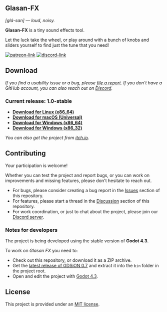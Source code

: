 ## Glasan-FX

_[glá-san] — loud, noisy._

**Glasan-FX** is a tiny sound effects tool.

Let the luck take the wheel, or play around with a bunch of knobs and sliders yourself to find just the tune that you need!

[![patreon-link](https://img.shields.io/badge/Patreon-orange?label=support%20the%20project&color=%23F2614B&style=for-the-badge)](https://patreon.com/YuriSizov)
[![discord-link](https://img.shields.io/badge/Discord-purple?label=get%20in%20touch&color=%235865F2&style=for-the-badge)](https://discord.gg/S657Y9KPF9)


## Download

_If you find a usability issue or a bug, please [file a report](https://github.com/YuriSizov/glasan-fx/issues). If you don't have a GitHub account, you can also reach out on [Discord](https://discord.gg/S657Y9KPF9)._

### Current release: 1.0-stable

* **[Download for Linux (x86_64)](https://github.com/YuriSizov/glasan-fx/releases/download/1.0-stable/glasan-fx-linux-x86_64.zip)**
* **[Download for macOS (Universal)](https://github.com/YuriSizov/glasan-fx/releases/download/1.0-stable/glasan-fx-macos-universal.zip)**
* **[Download for Windows (x86_64)](https://github.com/YuriSizov/glasan-fx/releases/download/1.0-stable/glasan-fx-windows-x86_64.zip)**
* **[Download for Windows (x86_32)](https://github.com/YuriSizov/glasan-fx/releases/download/1.0-stable/glasan-fx-windows-x86_32.zip)**

_You can also get the project from [itch.io](https://yurisizov.itch.io/glasan-fx)._


## Contributing

Your participation is welcome!

Whether you can test the project and report bugs, or you can work on improvements and missing features, please don't hesitate to reach out.

- For bugs, please consider creating a bug report in the [Issues](https://github.com/YuriSizov/glasan-fx/issues) section of this repository.
- For features, please start a thread in the [Discussion](https://github.com/YuriSizov/glasan-fx/discussions) section of this repository.
- For work coordination, or just to chat about the project, please join our [Discord server](https://discord.gg/S657Y9KPF9).

### Notes for developers

The project is being developed using the stable version of **Godot 4.3**.

To work on _Glasan FX_ you need to:

- Check out this repository, or download it as a ZIP archive.
- Get the [latest release of GDSiON 0.7](https://github.com/YuriSizov/gdsion/releases) and extract it into the `bin` folder in the project root.
- Open and edit the project with [Godot 4.3](https://godotengine.org/download/archive/#4.3).


## License

This project is provided under an [MIT license](LICENSE).
